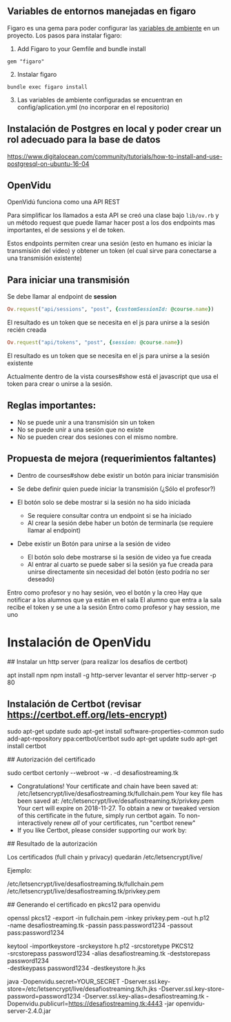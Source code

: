 
## Variables de entornos manejadas en figaro 

Figaro es una gema para poder configurar las [variables de ambiente](https://help.ubuntu.com/community/EnvironmentVariables) en un proyecto. Los pasos para instalar figaro:

1. Add Figaro to your Gemfile and bundle install

```
gem "figaro"
```

2. Instalar figaro

```
bundle exec figaro install
```

3. Las variables de ambiente configuradas se encuentran en config/aplication.yml (no incorporar en el repositorio)


## Instalación de Postgres en local y poder crear un rol adecuado para la base de datos

https://www.digitalocean.com/community/tutorials/how-to-install-and-use-postgresql-on-ubuntu-16-04


## OpenVidu

OpenVidú funciona como una API REST

Para simplificar los llamados a esta API se creó una clase bajo ```lib/ov.rb``` y un método request que puede llamar hacer post a los dos endpoints mas importantes, el de sessions y el de token.

Estos endpoints permiten crear una sesión (esto en humano es iniciar la transmisión del video) y obtener un token (el cual sirve para conectarse a una transmisión existente)

## Para iniciar una transmisión

Se debe llamar al endpoint de **session**

```ruby
Ov.request("api/sessions", "post", {customSessionId: @course.name})
```

El resultado es un token que se necesita en el js para unirse a la sesión recién creada

```ruby
Ov.request("api/tokens", "post", {session: @course.name})
```

El resultado es un token que se necesita en el js para unirse a la sesión existente

Actualmente dentro de la vista courses#show está el javascript que usa el token para crear o unirse a la sesión.

## Reglas importantes:

- No se puede unir a una transmisión sin un token
- No se puede unir a una sesión que no existe
- No se pueden crear dos sesiones con el mismo nombre.  

## Propuesta de mejora (requerimientos faltantes)

- Dentro de courses#show debe existir un botón para iniciar transmisión
 - Se debe definir quien puede iniciar la transmisión (¿Sólo el profesor?)
 - El botón solo se debe mostrar si la sesión no ha sido iniciada
 	- Se requiere consultar contra un endpoint si se ha iniciado
 	- Al crear la sesión debe haber un botón de terminarla (se requiere llamar al endpoint)

- Debe existir un Botón para unirse a la sesión de video
	- El botón solo debe mostrarse si la sesión de video ya fue creada
	- Al entrar al cuarto se puede saber si la sesión ya fue creada para unirse directamente sin necesidad del botón (esto podría no ser deseado)


Entro como profesor y no hay sesión, veo el botón y la creo
	Hay que notificar a los alumnos que ya están en el sala
	El alumno que entra a la sala recibe el token y se une a la sesión
Entro como profesor y hay session, me uno

# Instalación de OpenVidu

## Instalar un http server (para realizar los desafíos de certbot)

apt install npm
npm install -g http-server
levantar el server http-server -p 80

## Instalación de Certbot (revisar https://certbot.eff.org/lets-encrypt)

sudo apt-get update
sudo apt-get install software-properties-common
sudo add-apt-repository ppa:certbot/certbot
sudo apt-get update
sudo apt-get install certbot 

## Autorización del certificado

sudo certbot certonly --webroot -w . -d desafiostreaming.tk

 - Congratulations! Your certificate and chain have been saved at:
   /etc/letsencrypt/live/desafiostreaming.tk/fullchain.pem
   Your key file has been saved at:
   /etc/letsencrypt/live/desafiostreaming.tk/privkey.pem
   Your cert will expire on 2018-11-27. To obtain a new or tweaked
   version of this certificate in the future, simply run certbot
   again. To non-interactively renew *all* of your certificates, run
   "certbot renew"
 - If you like Certbot, please consider supporting our work by:

## Resultado de la autorización

Los certificados (full chain y privacy) quedarán /etc/letsencrypt/live/

Ejemplo:

/etc/letsencrypt/live/desafiostreaming.tk/fullchain.pem
/etc/letsencrypt/live/desafiostreaming.tk/privkey.pem

## Generando el certificado en pkcs12 para openvidu

openssl pkcs12 -export -in fullchain.pem -inkey privkey.pem -out h.p12 \
-name desafiostreaming.tk -passin pass:password1234 -passout pass:password1234

keytool -importkeystore -srckeystore h.p12 -srcstoretype PKCS12 \
-srcstorepass password1234 -alias desafiostreaming.tk -deststorepass password1234 \
-destkeypass password1234 -destkeystore h.jks

java -Dopenvidu.secret=YOUR_SECRET -Dserver.ssl.key-store=/etc/letsencrypt/live/desafiostreaming.tk/h.jks -Dserver.ssl.key-store-password=password1234 -Dserver.ssl.key-alias=desafiostreaming.tk -Dopenvidu.publicurl=https://desafiostreaming.tk:4443 -jar openvidu-server-2.4.0.jar 

